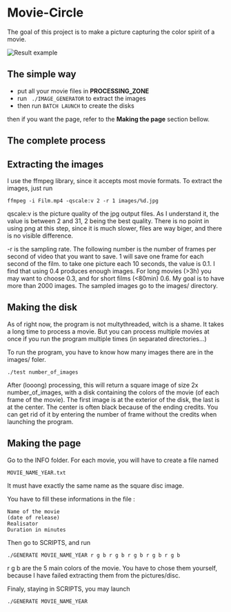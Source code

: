 # Movie-Circle

The goal of this project is to make a picture capturing the color spirit of a movie. 

![Result example](https://github.com/Pataclop/Movie-Circle/blob/master/example_img/3.jpg)


## The simple way 

- put all your movie files in **PROCESSING_ZONE**
- run ``` ./IMAGE_GENERATOR``` to extract the images
- then run  ```BATCH LAUNCH``` to create the disks

then if you want the page, refer to the **Making the page** section bellow.


## The complete process 

## Extracting the images

I use the ffmpeg library, since it accepts most movie formats. 
To extract the images, just run 
```
ffmpeg -i Film.mp4 -qscale:v 2 -r 1 images/%d.jpg
```

qscale:v is the picture quality of the jpg output files. As I understand it, the value is between 2 and 31, 2 being the best quality. There is no point in using png at this step, since it is much slower, files are way biger, and there is no visible difference.

-r is the sampling rate. The following number is the number of frames per second of video that you want to save. 1 will save one frame for each second of the film. to take one picture each 10 seconds, the value is 0.1. I find that using 0.4 produces enough images. For long movies (>3h) you may want to choose 0.3, and for short films (<80min) 0.6. My goal is to have more than 2000 images. The sampled images go to the images/ directory.

## Making the disk

As of right now, the program is not multythreaded, witch is a shame. It takes a long time to process a movie. But you can process multiple movies at once if you run the program multiple times (in separated directories...)

To run the program, you have to know how many images there are in the images/ foler.

```
./test number_of_images
```

After (looong) processing, this will return a square image of size 2x number_of_images, with a disk containing the colors of the movie (of each frame of the movie). The first image is at the exterior of the disk, the last is at the center. The center is often black because of the ending credits. You can get rid of it by entering the number of frame without the credits when launching the program. 

## Making the page
Go to the INFO folder.
For each movie, you will have to create a file named 
```
MOVIE_NAME_YEAR.txt
```
It must have exactly the same name as the square disc image. 

You have to fill these informations in the file : 

```
Name of the movie
(date of release) 
Realisator
Duration in minutes
```

Then go to SCRIPTS, and run 
```
./GENERATE MOVIE_NAME_YEAR r g b r g b r g b r g b r g b
```
r g b are the 5 main colors of the movie. You have to chose them yourself, because I have failed extracting them from the pictures/disc. 

Finaly, staying in SCRIPTS, you may launch 
```
./GENERATE MOVIE_NAME_YEAR
```
